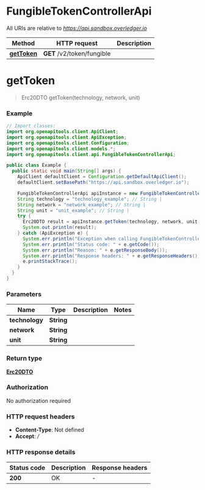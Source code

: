 # FungibleTokenControllerApi

All URIs are relative to *https://api.sandbox.overledger.io*

Method | HTTP request | Description
------------- | ------------- | -------------
[**getToken**](FungibleTokenControllerApi.md#getToken) | **GET** /v2/token/fungible | 


<a name="getToken"></a>
# **getToken**
> Erc20DTO getToken(technology, network, unit)



### Example
```java
// Import classes:
import org.openapitools.client.ApiClient;
import org.openapitools.client.ApiException;
import org.openapitools.client.Configuration;
import org.openapitools.client.models.*;
import org.openapitools.client.api.FungibleTokenControllerApi;

public class Example {
  public static void main(String[] args) {
    ApiClient defaultClient = Configuration.getDefaultApiClient();
    defaultClient.setBasePath("https://api.sandbox.overledger.io");

    FungibleTokenControllerApi apiInstance = new FungibleTokenControllerApi(defaultClient);
    String technology = "technology_example"; // String | 
    String network = "network_example"; // String | 
    String unit = "unit_example"; // String | 
    try {
      Erc20DTO result = apiInstance.getToken(technology, network, unit);
      System.out.println(result);
    } catch (ApiException e) {
      System.err.println("Exception when calling FungibleTokenControllerApi#getToken");
      System.err.println("Status code: " + e.getCode());
      System.err.println("Reason: " + e.getResponseBody());
      System.err.println("Response headers: " + e.getResponseHeaders());
      e.printStackTrace();
    }
  }
}
```

### Parameters

Name | Type | Description  | Notes
------------- | ------------- | ------------- | -------------
 **technology** | **String**|  |
 **network** | **String**|  |
 **unit** | **String**|  |

### Return type

[**Erc20DTO**](Erc20DTO.md)

### Authorization

No authorization required

### HTTP request headers

 - **Content-Type**: Not defined
 - **Accept**: */*

### HTTP response details
| Status code | Description | Response headers |
|-------------|-------------|------------------|
**200** | OK |  -  |

